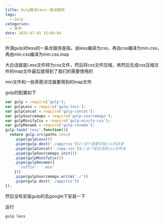 ```yaml
---
title: Gulp解决less一条龙服务
tags:
  - Gulp
categories:
  - 技术
date: 2025-07-01 15:04:04
---
```


所谓gulp对less的一条龙服务是指，由less编译为css，再由css编译为min.css，再由min.css编译为min.css.map

大白话就是Less文件转为css文件，然后将css文件压缩，再然后生成css压缩文件的map文件最后就得到了我们的需要使用的

min文件和一些奇葩浏览器要用到的map文件

gulp的配置如下

```js
var gulp = require('gulp');
var gulpLess = require('gulp-less');
var gulpConcat = require('gulp-concat');
var gulpSourcemaps = require('gulp-sourcemaps');
var gulpMinifyCss = require('gulp-minify-css');
var gulpRename = require('gulp-rename');
gulp.task('less',function(){
  return gulp.src(paths.less)
    .pipe(gulpLess())
    .pipe(gulp.dest('./app/css'))//这个是要存放css的目录
    .pipe(gulpConcat('./app.css'))//这个是生成的css文件名
    .pipe(gulpSourcemaps.init())
    .pipe(gulpMinifyCss())
    .pipe(gulpRename({
      'suffix': '.min'
    }))
    .pipe(gulpSourcemaps.write('./'))
    .pipe(gulp.dest('./app/css'))
});
```

然后没有安装gulp的去google下安装一下

运行

`gulp less`

